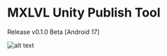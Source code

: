 # MXLVL Unity Publish Tool

Release v0.1.0 Beta [Android 17]

![alt text](https://i.imgur.com/YEfhnaA.png "Logo Title Text 1")
